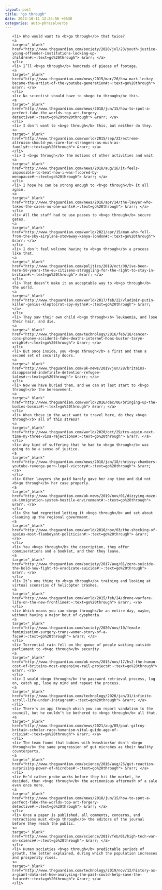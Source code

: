 ```yaml
---
layout: post
title: "go through"
date: 2023-10-11 12:34:56 +0530
categories: auto-phrasalverbs
---
```

<ol>

    <li> Who would want to <b>go through</b> that twice?
    <a 
    target="_blank" 
    href="http://www.theguardian.com/society/2020/jul/23/youth-justice-young-offender-institutions-locking-up-children#:~:text=go%20through"> &rarr; </a>
    </li>
    <li> I’ll <b>go through</b> hundreds of pieces of footage.
    <a 
    target="_blank" 
    href="http://www.theguardian.com/news/2015/mar/26/how-mark-leckey-became-the-artist-of-the-youtube-generation#:~:text=go%20through"> &rarr; </a>
    </li>
    <li> No scientist should have to <b>go to through</b> this.
    <a 
    target="_blank" 
    href="http://www.theguardian.com/news/2018/jun/15/how-to-spot-a-perfect-fake-the-worlds-top-art-forgery-detective#:~:text=go%20to%20through"> &rarr; </a>
    </li>
    <li> I don’t want to <b>go through</b> this, but neither do they.
    <a 
    target="_blank" 
    href="http://www.theguardian.com/world/2015/sep/22/extreme-altruism-should-you-care-for-strangers-as-much-as-family#:~:text=go%20through"> &rarr; </a>
    </li>
    <li> I <b>go through</b> the motions of other activities and wait.
    <a 
    target="_blank" 
    href="http://www.theguardian.com/news/2018/aug/16/it-feels-impossible-to-beat-how-i-was-floored-by-menopause#:~:text=go%20through"> &rarr; </a>
    </li>
    <li> I hope he can be strong enough to <b>go through</b> it all again.
    <a 
    target="_blank" 
    href="http://www.theguardian.com/news/2016/apr/14/the-lawyer-who-takes-the-cases-no-one-wants#:~:text=go%20through"> &rarr; </a>
    </li>
    <li> All the staff had to use passes to <b>go through</b> secure gates.
    <a 
    target="_blank" 
    href="http://www.theguardian.com/world/2021/apr/15/man-who-fell-from-the-sky-airplane-stowaway-kenya-london#:~:text=go%20through"> &rarr; </a>
    </li>
    <li> I don’t feel welcome having to <b>go through</b> a process like that.
    <a 
    target="_blank" 
    href="http://www.theguardian.com/politics/2019/oct/08/ive-been-here-50-years-the-eu-citizens-struggling-for-the-right-to-stay-in-britain#:~:text=go%20through"> &rarr; </a>
    </li>
    <li> That doesn’t make it an acceptable way to <b>go through</b> the world.
    <a 
    target="_blank" 
    href="http://www.theguardian.com/world/2017/feb/22/vladimir-putin-killer-genius-kleptocrat-spy-myths#:~:text=go%20through"> &rarr; </a>
    </li>
    <li> They saw their own child <b>go through</b> leukaemia, and lose their hair, and die.
    <a 
    target="_blank" 
    href="http://www.theguardian.com/technology/2016/feb/18/cancer-cons-phoney-accidents-fake-deaths-internet-hoax-buster-taryn-wright#:~:text=go%20through"> &rarr; </a>
    </li>
    <li> But once inside, you <b>go through</b> a first and then a second set of security doors.
    <a 
    target="_blank" 
    href="http://www.theguardian.com/uk-news/2019/jun/28/britains-disappeared-indefinite-detention-refugee-tales#:~:text=go%20through"> &rarr; </a>
    </li>
    <li> Now we have buried them, and we can at last start to <b>go through</b> the bereavement.
    <a 
    target="_blank" 
    href="http://www.theguardian.com/world/2016/dec/06/bringing-up-the-bodies-bosnia#:~:text=go%20through"> &rarr; </a>
    </li>
    <li> When those in the west want to travel here, do they <b>go through</b> all of this stress?
    <a 
    target="_blank" 
    href="http://www.theguardian.com/world/2020/oct/29/try-again-next-time-my-three-visa-rejections#:~:text=go%20through"> &rarr; </a>
    </li>
    <li> Any kind of suffering that he had to <b>go through</b> was going to be a sense of justice.
    <a 
    target="_blank" 
    href="http://www.theguardian.com/news/2018/jan/18/chrissy-chambers-youtube-revenge-porn-legal-victory#:~:text=go%20through"> &rarr; </a>
    </li>
    <li> Other lawyers she paid barely gave her any time and did not <b>go through</b> her case properly.
    <a 
    target="_blank" 
    href="http://www.theguardian.com/uk-news/2019/nov/01/dizzying-maze-uk-immigration-system-hostile-environment#:~:text=go%20through"> &rarr; </a>
    </li>
    <li> She had regretted letting it <b>go through</b> and set about cleaning up the regional government.
    <a 
    target="_blank" 
    href="http://www.theguardian.com/world/2016/nov/03/the-shocking-of-spains-most-flamboyant-politician#:~:text=go%20through"> &rarr; </a>
    </li>
    <li> You <b>go through</b> the description, they offer commiserations and a booklet, and then they leave.
    <a 
    target="_blank" 
    href="http://www.theguardian.com/society/2017/aug/01/zero-suicide-the-bold-new-fight-to-eradicate-suicide#:~:text=go%20through"> &rarr; </a>
    </li>
    <li> It’s one thing to <b>go through</b> training and looking at virtual scenarios of helicopter crashes.
    <a 
    target="_blank" 
    href="http://www.theguardian.com/world/2015/feb/24/drone-warfare-life-on-the-new-frontline#:~:text=go%20through"> &rarr; </a>
    </li>
    <li> Which means you can <b>go through</b> an entire day, maybe, without having a major bout of dysphoria.
    <a 
    target="_blank" 
    href="http://www.theguardian.com/society/2020/nov/10/female-feminisation-surgery-trans-woman-story-of-a-face#:~:text=go%20through"> &rarr; </a>
    </li>
    <li> Torrential rain fell on the queue of people waiting outside parliament to <b>go through</b> security.
    <a 
    target="_blank" 
    href="http://www.theguardian.com/uk-news/2015/nov/17/hs2-the-human-cost-of-britains-most-expensive-rail-project#:~:text=go%20through"> &rarr; </a>
    </li>
    <li> I would <b>go through</b> the password retrieval process, log on, catch up, lose my mind and repeat the process.
    <a 
    target="_blank" 
    href="http://www.theguardian.com/technology/2020/jan/31/infinite-scroll-life-under-instagram#:~:text=go%20through"> &rarr; </a>
    </li>
    <li> There’s an app through which you can report vandalism to the council, but he couldn’t be bothered to <b>go through</b> all that.
    <a 
    target="_blank" 
    href="http://www.theguardian.com/news/2021/aug/05/paul-gilroy-britain-scholar-race-humanism-vital-guide-age-of-crisis#:~:text=go%20through"> &rarr; </a>
    </li>
    <li> The team found that babies with kwashiorkor don’t <b>go through</b> the same progression of gut microbes as their healthy counterparts.
    <a 
    target="_blank" 
    href="http://www.theguardian.com/science/2016/aug/25/gut-reaction-surprising-power-of-microbes#:~:text=go%20through"> &rarr; </a>
    </li>
    <li> He’d rather probe works before they hit the market, he decided, than <b>go through</b> the acrimonious aftermath of a sale even once more.
    <a 
    target="_blank" 
    href="http://www.theguardian.com/news/2018/jun/15/how-to-spot-a-perfect-fake-the-worlds-top-art-forgery-detective#:~:text=go%20through"> &rarr; </a>
    </li>
    <li> Once a paper is published, all comments, concerns, and retractions must <b>go through</b> the editors of the journal before they reach the public.
    <a 
    target="_blank" 
    href="http://www.theguardian.com/science/2017/feb/01/high-tech-war-on-science#:~:text=go%20through"> &rarr; </a>
    </li>
    <li> Human societies <b>go through</b> predictable periods of growth, the letter explained, during which the population increases and prosperity rises.
    <a 
    target="_blank" 
    href="http://www.theguardian.com/technology/2019/nov/12/history-as-a-giant-data-set-how-analysing-the-past-could-help-save-the-future#:~:text=go%20through"> &rarr; </a>
    </li>